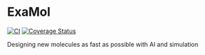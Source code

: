 # ExaMol
[![CI](https://github.com/exalearn/ExaMol/actions/workflows/python-app.yml/badge.svg)](https://github.com/exalearn/ExaMol/actions/workflows/python-app.yml)
[![Coverage Status](https://coveralls.io/repos/github/exalearn/ExaMol/badge.svg?branch=test-gha)](https://coveralls.io/github/exalearn/ExaMol?branch=test-gha)

Designing new molecules as fast as possible with AI and simulation
